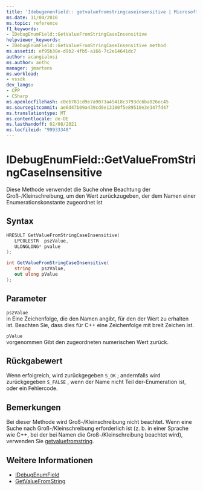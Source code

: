 ```yaml
---
title: 'Idebugenenfield:: getvaluefromstringcaseinsensitive | Microsoft-Dokumentation'
ms.date: 11/04/2016
ms.topic: reference
f1_keywords:
- IDebugEnumField::GetValueFromStringCaseInsensitive
helpviewer_keywords:
- IDebugEnumField::GetValueFromStringCaseInsensitive method
ms.assetid: ef95b38e-d9b2-4fb5-a166-7c2e14641dc7
author: acangialosi
ms.author: anthc
manager: jmartens
ms.workload:
- vssdk
dev_langs:
- CPP
- CSharp
ms.openlocfilehash: c0eb781cd9e7a9073a45418c3793dc6ba026ec45
ms.sourcegitcommit: ae6d47b09a439cd0e13180f5e89510e3e347fd47
ms.translationtype: MT
ms.contentlocale: de-DE
ms.lasthandoff: 02/08/2021
ms.locfileid: "99933348"
---
```

# <a name="idebugenumfieldgetvaluefromstringcaseinsensitive"></a>IDebugEnumField::GetValueFromStringCaseInsensitive
Diese Methode verwendet die Suche ohne Beachtung der Groß-/Kleinschreibung, um den Wert zurückzugeben, der dem Namen einer Enumerationskonstante zugeordnet ist

## <a name="syntax"></a>Syntax

```cpp
HRESULT GetValueFromStringCaseInsensitive(
   LPCOLESTR  pszValue,
   ULONGLONG* pvalue
);
```

```csharp
int GetValueFromStringCaseInsensitive(
   string    pszValue,
   out ulong pValue
);
```

## <a name="parameters"></a>Parameter
`pszValue`\
in Eine Zeichenfolge, die den Namen angibt, für den der Wert zu erhalten ist. Beachten Sie, dass dies für C++ eine Zeichenfolge mit breit Zeichen ist.

`pValue`\
vorgenommen Gibt den zugeordneten numerischen Wert zurück.

## <a name="return-value"></a>Rückgabewert
 Wenn erfolgreich, wird zurückgegeben `S_OK` ; andernfalls wird zurückgegeben `S_FALSE` , wenn der Name nicht Teil der-Enumeration ist, oder ein Fehlercode.

## <a name="remarks"></a>Bemerkungen
 Bei dieser Methode wird Groß-/Kleinschreibung nicht beachtet. Wenn eine Suche nach Groß-/Kleinschreibung erforderlich ist (z. b. in einer Sprache wie C++, bei der bei Namen die Groß-/Kleinschreibung beachtet wird), verwenden Sie [getvaluefromstring](../../../extensibility/debugger/reference/idebugenumfield-getvaluefromstring.md).

## <a name="see-also"></a>Weitere Informationen
- [IDebugEnumField](../../../extensibility/debugger/reference/idebugenumfield.md)
- [GetValueFromString](../../../extensibility/debugger/reference/idebugenumfield-getvaluefromstring.md)
